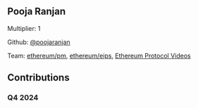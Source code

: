 
## Pooja Ranjan
Multiplier: 1

Github: [@poojaranjan](https://github.com/poojaranjan)

Team: [ethereum/pm](https://github.com/ethereum/pm/pulls?q=is%3Apr+is%3Aclosed+poojaranjan), [ethereum/eips](https://github.com/ethereum/EIPs/pulls?q=is%3Apr+is%3Aclosed+poojaranjan), [Ethereum Protocol Videos](https://www.youtube.com/@EthereumProtocol)

## Contributions

### Q4 2024

